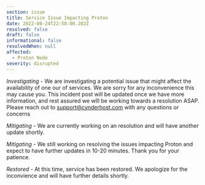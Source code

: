```yaml
---
section: issue
title: Service Issue Impacting Proton
date: 2022-08-24T22:58:00.282Z
resolved: false
draft: false
informational: false
resolvedWhen: null
affected:
  - Proton Node
severity: disrupted
---
```

*Investigating* - We are investigating a potential issue that might affect the availability of one our of services. We are sorry for any inconvenience this may cause you. This incident post will be updated once we have more information, and rest assured we wlll be working towards a resolution ASAP. Please reach out to support@cynderhost.com with any questions or concerns

*Mitigating -* We are currently working on an resolution and will have another update shortly. 

*Mitigating -* We still working on resolving the issues impacting Proton and expect to have further updates in 10-20 minutes. Thank you for your patience.

*Restored -* At this time, service has been restored. We apologize for the inconvience and will have further details shortly.